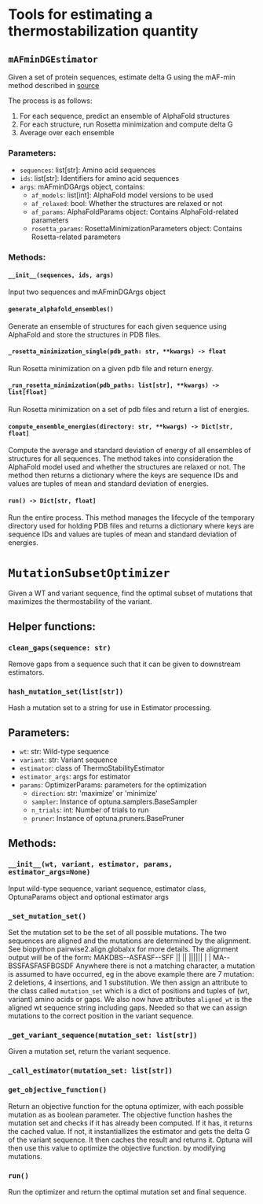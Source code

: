 # Tools for estimating a thermostabilization quantity

## `mAFminDGEstimator`
Given a set of protein sequences, estimate delta G using the mAF-min method described in [source](https://doi.org/10.1021/acs.jcim.2c01083)

The process is as follows:
1. For each sequence, predict an ensemble of AlphaFold structures
2. For each structure, run Rosetta minimization and compute delta G
3. Average over each ensemble

### Parameters:

- `sequences`: list[str]: Amino acid sequences
- `ids`: list[str]: Identifiers for amino acid sequences
- `args`: mAFminDGArgs object, contains:
    - `af_models`: list[int]: AlphaFold model versions to be used
    - `af_relaxed`: bool: Whether the structures are relaxed or not
    - `af_params`: AlphaFoldParams object: Contains AlphaFold-related parameters
    - `rosetta_params`: RosettaMinimizationParameters object: Contains Rosetta-related parameters

### Methods:

#### `__init__(sequences, ids, args)`

Input two sequences and mAFminDGArgs object

#### `generate_alphafold_ensembles()`

Generate an ensemble of structures for each given sequence using AlphaFold and store the structures in PDB files.

#### `_rosetta_minimization_single(pdb_path: str, **kwargs) -> float`

Run Rosetta minimization on a given pdb file and return energy.

#### `_run_rosetta_minimization(pdb_paths: list[str], **kwargs) -> list[float]`

Run Rosetta minimization on a set of pdb files and return a list of energies.

#### `compute_ensemble_energies(directory: str, **kwargs) -> Dict[str, float]`

Compute the average and standard deviation of energy of all ensembles of structures for all sequences. The method takes into consideration the AlphaFold model used and whether the structures are relaxed or not. The method then returns a dictionary where the keys are sequence IDs and values are tuples of mean and standard deviation of energies.

#### `run() -> Dict[str, float]`

Run the entire process. This method manages the lifecycle of the temporary directory used for holding PDB files and returns a dictionary where keys are sequence IDs and values are tuples of mean and standard deviation of energies.


# `MutationSubsetOptimizer`
Given a WT and variant sequence, find the optimal subset of mutations that maximizes the thermostability of the variant.

## Helper functions:
### `clean_gaps(sequence: str)`
Remove gaps from a sequence such that it can be given to downstream estimators.

### `hash_mutation_set(list[str])`
Hash a mutation set to a string for use in Estimator processing.

## Parameters:
- `wt`: str: Wild-type sequence
- `variant`: str: Variant sequence
- `estimator`: class of ThermoStabilityEstimator
- `estimator_args`: args for estimator
- `params`: OptimizerParams: parameters for the optimization
  - `direction`: str: 'maximize' or 'minimize'
  - `sampler`: Instance of optuna.samplers.BaseSampler
  - `n_trials`: int: Number of trials to run
  - `pruner`: Instance of optuna.pruners.BasePruner

## Methods:
### `__init__(wt, variant, estimator, params, estimator_args=None)`
Input wild-type sequence, variant sequence, estimator class, OptunaParams object and optional estimator args

### `_set_mutation_set()`
Set the mutation set to be the set of all possible mutations. The two sequences are aligned and the mutations are determined by the alignment.
See biopython pairwise2.align.globalxx for more details.
The alignment output will be of the form:
    MAKDBS--ASFASF--SFF
    ||  ||  ||||||  | |
    MA--BSSFASFASFBGSDF
Anywhere there is not a matching character, a mutation is assumed to have occurred, eg in the above example there are 7 mutation: 2 deletions, 4 insertions, and 1 substitution.
We then assign an attribute to the class called `mutation_set` which is a dict of positions and tuples of (wt, variant) amino acids or gaps. We also now have
attributes `aligned_wt` is the aligned wt sequence string including gaps. Needed so that we can assign mutations to the correct position in the variant sequence.

### `_get_variant_sequence(mutation_set: list[str])`
Given a mutation set, return the variant sequence.

### `_call_estimator(mutation_set: list[str])`

### `get_objective_function()`
Return an objective function for the optuna optimizer, with each possible mutation as as boolean parameter.
The objective function hashes the mutation set and checks if it has already been computed. If it has, it returns the cached value. 
If not, it instantiallizes the estimator and gets the delta G of the variant sequence. It then caches the result and returns it.
Optuna will then use this value to optimize the objective function. by modifying mutations.

### `run()`
Run the optimizer and return the optimal mutation set and final sequence.
